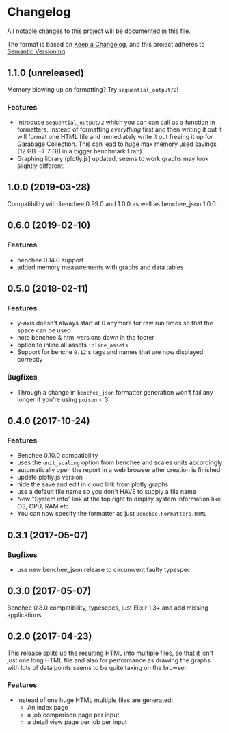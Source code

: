 # Changelog

All notable changes to this project will be documented in this file.

The format is based on [Keep a Changelog](https://keepachangelog.com/en/1.0.0/),
and this project adheres to [Semantic Versioning](https://semver.org/spec/v2.0.0.html).

## 1.1.0 (unreleased)

Memory blowing up on formatting? Try `sequential_output/2`!

### Features
* Introduce `sequential_output/2` which you can can call as a function in formatters. Instead of formatting _everything_ first and then writing it out it will format one HTML file and immediately write it out freeing it up for Garabage Collection. This can lead to huge max memory used savings (12 GB --> 7 GB in a bigger benchmark I ran).
* Graphing library (plotly.js) updated, seems to work graphs may look slightly different.

## 1.0.0 (2019-03-28)

Compatibility with benchee 0.99.0 and 1.0.0 as well as benchee_json 1.0.0.

## 0.6.0 (2019-02-10)

### Features

* benchee 0.14.0 support
* added memory measurements with graphs and data tables

## 0.5.0 (2018-02-11)

### Features

* y-axis doesn't always start at 0 anymore for raw run times so that the space can be used
* note benchee & html versions down in the footer
* option to inline all assets `inline_assets`
* Support for benche `0.12`'s tags and names that are now displayed correctly

### Bugfixes

* Through a change in `benchee_json` formatter generation won't fail any longer if you're using `poison` < 3

## 0.4.0 (2017-10-24)

### Features

* Benchee 0.10.0 compatibility
* uses the `unit_scaling` option from benchee and scales units accordingly
* automatically open the report in a web browser after creation is finished
* update plotly.js version
* hide the save and edit in cloud link from plotly graphs
* use a default file name so you don't HAVE to supply a file name
* New "System info" link at the top right to display system information like OS, CPU, RAM etc.
* You can now specify the formatter as just `Benchee.Formatters.HTML`

## 0.3.1 (2017-05-07)

### Bugfixes

* use new benchee_json release to circumvent faulty typespec

## 0.3.0 (2017-05-07)

Benchee 0.8.0 compatibility, typesepcs, just Elixir 1.3+ and add missing applications.

## 0.2.0 (2017-04-23)

This release splits up the resulting HTML into multiple files, so that it isn't just one long HTML file and also for performance as drawing the graphs with lots of data points seems to be quite taxing on the browser.

### Features

* Instead of one huge HTML multiple files are generated:
  * An index page
  * a job comparison page per input
  * a detail view page per job per input
